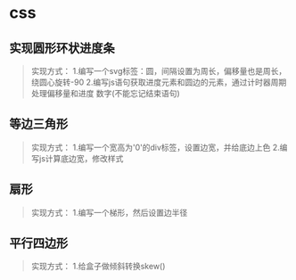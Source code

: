 # css

## 实现圆形环状进度条

> 实现方式：
> 1.编写一个svg标签：圆，间隔设置为周长，偏移量也是周长，绕圆心旋转-90
> 2.编写js语句获取进度元素和圆边的元素，通过计时器周期处理偏移量和进度
数字(不能忘记结束语句)

## 等边三角形

> 实现方式：
> 1.编写一个宽高为'0'的div标签，设置边宽，并给底边上色
> 2.编写js计算底边宽，修改样式

## 扇形

> 实现方式：
> 1.编写一个梯形，然后设置边半径

## 平行四边形

> 实现方式：
> 1.给盒子做倾斜转换skew()
